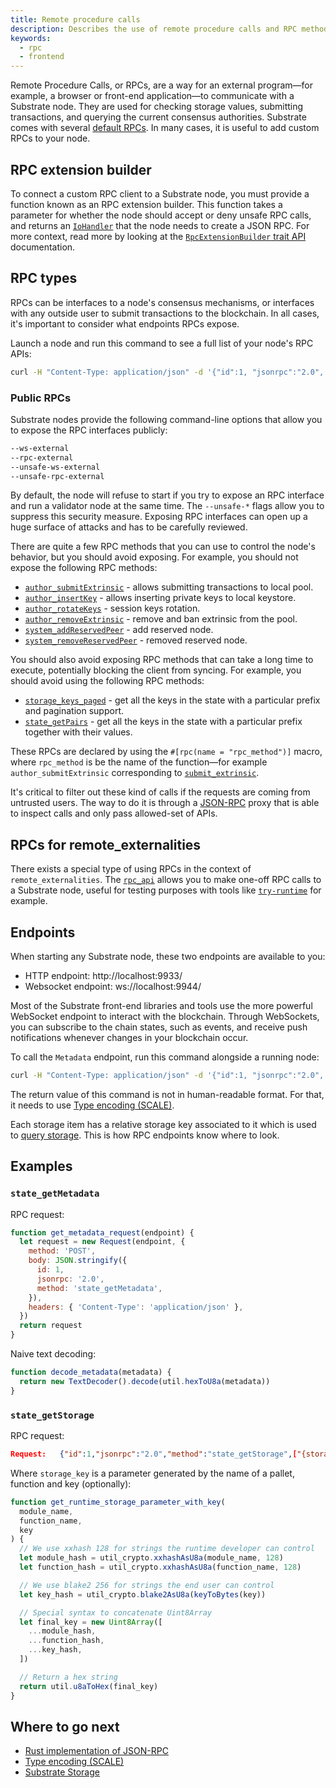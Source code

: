 ```yaml
---
title: Remote procedure calls
description: Describes the use of remote procedure calls and RPC methods to interact with a Substrate node.
keywords:
  - rpc
  - frontend
---
```


Remote Procedure Calls, or RPCs, are a way for an external program—for example, a browser or front-end application—to communicate with a Substrate node.
They are used for checking storage values, submitting transactions, and querying the
current consensus authorities. 
Substrate comes with several [default RPCs](https://polkadot.js.org/docs/substrate/rpc/).
In many cases, it is useful to add custom RPCs to your node.

## RPC extension builder

To connect a custom RPC client to a Substrate node, you must provide a function known as an RPC extension builder.
This function takes a parameter for whether the node should accept or deny unsafe RPC calls, and returns an [`IoHandler`](/rustdocs/latest/node_rpc/type.IoHandler.html) that the node needs to create a JSON RPC. 
For more context, read more by looking at the [`RpcExtensionBuilder` trait API](/rustdocs/latest/sc_service/trait.RpcExtensionBuilder.html) documentation.

## RPC types

RPCs can be interfaces to a node's consensus mechanisms, or interfaces with any outside user to submit transactions to the blockchain. 
In all cases, it's important to consider what endpoints RPCs expose.

Launch a node and run this command to see a full list of your node's RPC APIs:

```bash
curl -H "Content-Type: application/json" -d '{"id":1, "jsonrpc":"2.0", "method": "rpc_methods"}' http://localhost:9933/
```

### Public RPCs

Substrate nodes provide the following command-line options that allow you to expose the RPC interfaces publicly:

```bash
--ws-external
--rpc-external
--unsafe-ws-external
--unsafe-rpc-external
```

By default, the node will refuse to start if you try to expose an RPC interface and run a validator node at the same time.
The `--unsafe-*` flags allow you to suppress this security measure.
Exposing RPC interfaces can open up a huge surface of attacks and has to be carefully reviewed.

There are quite a few RPC methods that you can use to control the node's behavior, but you should avoid exposing.
For example, you should not expose the following RPC methods:

- [`author_submitExtrinsic`](/rustdocs/latest/sc_rpc/author/trait.AuthorApi.html#tymethod.submit_extrinsic) - allows submitting transactions to local pool.
- [`author_insertKey`](/rustdocs/latest/sc_rpc_api/author/trait.AuthorApi.html#tymethod.insert_key) - allows inserting private keys to local keystore.
- [`author_rotateKeys`](/rustdocs/latest/sc_rpc_api/author/trait.AuthorApi.html#tymethod.rotate_keys) - session keys rotation.
- [`author_removeExtrinsic`](/rustdocs/latest/sc_rpc_api/author/trait.AuthorApi.html#tymethod.remove_extrinsic) - remove and ban extrinsic from the pool.
- [`system_addReservedPeer`](/rustdocs/latest/sc_rpc_api/system/trait.SystemApi.html#tymethod.system_add_reserved_peer) - add reserved node.
- [`system_removeReservedPeer`](/rustdocs/latest/sc_rpc_api/system/trait.SystemApi.html#tymethod.system_remove_reserved_peer) - removed reserved node.

You should also avoid exposing RPC methods that can take a long time to execute, potentially blocking the client from syncing. 
For example, you should avoid using the following RPC methods:

- [`storage_keys_paged`](/rustdocs/latest/sc_rpc_api/state/trait.StateApi.html#tymethod.storage_keys_paged) - get all the keys in the state with a particular prefix and pagination support.
- [`state_getPairs`](/rustdocs/latest/sc_rpc_api/state/trait.StateApi.html#tymethod.storage_pairs) - get all the keys in the state with a particular prefix together with their values.

These RPCs are declared by using the `#[rpc(name = "rpc_method")]` macro, where `rpc_method` is be the name of the function—for example `author_submitExtrinsic` corresponding to [`submit_extrinsic`](/rustdocs/latest/sc_rpc/author/trait.AuthorApi.html#tymethod.submit_extrinsic).

It's critical to filter out these kind of calls if the requests are coming from untrusted users.
The way to do it is through a [JSON-RPC](/v3/getting-started/glossary#json-rpc) proxy that is able to inspect calls and only pass allowed-set of APIs.

## RPCs for remote_externalities

There exists a special type of using RPCs in the context of `remote_externalities`.
The [`rpc_api`](/rustdocs/latest/remote_externalities/rpc_api/index.html) allows you to make one-off RPC calls to a Substrate node, useful for testing purposes with tools like [`try-runtime`](/reference/command-line-tools/try-runtime/) for example.

## Endpoints

When starting any Substrate node, these two endpoints are available to you:

- HTTP endpoint: http://localhost:9933/
- Websocket endpoint: ws://localhost:9944/

Most of the Substrate front-end libraries and tools use the more powerful WebSocket endpoint to interact with the blockchain. 
Through WebSockets, you can subscribe to the chain states, such as events, and receive push notifications whenever changes in your blockchain occur.

To call the `Metadata` endpoint, run this command alongside a running node:

```bash
curl -H "Content-Type: application/json" -d '{"id":1, "jsonrpc":"2.0", "method": "state_getMetadata"}' http://localhost:9933/
```

The return value of this command is not in human-readable format. For that, it needs to use [Type encoding (SCALE)](/reference/scale-codec/).

Each storage item has a relative storage key associated to it which is used to
[query storage](/v3/advanced/storage#querying-storage). This is how RPC endpoints know where to look.

## Examples

### `state_getMetadata`

RPC request:

```javascript
function get_metadata_request(endpoint) {
  let request = new Request(endpoint, {
    method: 'POST',
    body: JSON.stringify({
      id: 1,
      jsonrpc: '2.0',
      method: 'state_getMetadata',
    }),
    headers: { 'Content-Type': 'application/json' },
  })
  return request
}
```

Naive text decoding:

```javascript
function decode_metadata(metadata) {
  return new TextDecoder().decode(util.hexToU8a(metadata))
}
```

### `state_getStorage`

RPC request:

```json
Request:   {"id":1,"jsonrpc":"2.0","method":"state_getStorage",["{storage_key}"]}
```

Where `storage_key` is a parameter generated by the name of a pallet, function and key (optionally):

```javascript
function get_runtime_storage_parameter_with_key(
  module_name,
  function_name,
  key
) {
  // We use xxhash 128 for strings the runtime developer can control
  let module_hash = util_crypto.xxhashAsU8a(module_name, 128)
  let function_hash = util_crypto.xxhashAsU8a(function_name, 128)

  // We use blake2 256 for strings the end user can control
  let key_hash = util_crypto.blake2AsU8a(keyToBytes(key))

  // Special syntax to concatenate Uint8Array
  let final_key = new Uint8Array([
    ...module_hash,
    ...function_hash,
    ...key_hash,
  ])

  // Return a hex string
  return util.u8aToHex(final_key)
}
```

## Where to go next

- [Rust implementation of JSON-RPC](https://github.com/paritytech/jsonrpc)
- [Type encoding (SCALE)](/reference/scale-codec)
- [Substrate Storage](/v3/advanced/storage)
